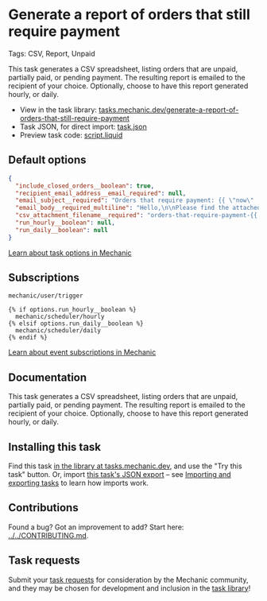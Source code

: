 # Generate a report of orders that still require payment

Tags: CSV, Report, Unpaid

This task generates a CSV spreadsheet, listing orders that are unpaid, partially paid, or pending payment. The resulting report is emailed to the recipient of your choice. Optionally, choose to have this report  generated hourly, or daily.

* View in the task library: [tasks.mechanic.dev/generate-a-report-of-orders-that-still-require-payment](https://tasks.mechanic.dev/generate-a-report-of-orders-that-still-require-payment)
* Task JSON, for direct import: [task.json](../../tasks/generate-a-report-of-orders-that-still-require-payment.json)
* Preview task code: [script.liquid](./script.liquid)

## Default options

```json
{
  "include_closed_orders__boolean": true,
  "recipient_email_address__email_required": null,
  "email_subject__required": "Orders that require payment: {{ \"now\" | date: \"%F\" }}",
  "email_body__required_multiline": "Hello,\n\nPlease find the attached report. Thanks!\n\n-Mechanic, for {{ shop.name }}",
  "csv_attachment_filename__required": "orders-that-require-payment-{{ \"now\" | date: \"%Y%m%d\" }}.csv",
  "run_hourly__boolean": null,
  "run_daily__boolean": null
}
```

[Learn about task options in Mechanic](https://learn.mechanic.dev/core/tasks/options)

## Subscriptions

```liquid
mechanic/user/trigger

{% if options.run_hourly__boolean %}
  mechanic/scheduler/hourly
{% elsif options.run_daily__boolean %}
  mechanic/scheduler/daily
{% endif %}
```

[Learn about event subscriptions in Mechanic](https://learn.mechanic.dev/core/tasks/subscriptions)

## Documentation

This task generates a CSV spreadsheet, listing orders that are unpaid, partially paid, or pending payment. The resulting report is emailed to the recipient of your choice. Optionally, choose to have this report  generated hourly, or daily.

## Installing this task

Find this task [in the library at tasks.mechanic.dev](https://tasks.mechanic.dev/generate-a-report-of-orders-that-still-require-payment), and use the "Try this task" button. Or, import [this task's JSON export](../../tasks/generate-a-report-of-orders-that-still-require-payment.json) – see [Importing and exporting tasks](https://learn.mechanic.dev/core/tasks/import-and-export) to learn how imports work.

## Contributions

Found a bug? Got an improvement to add? Start here: [../../CONTRIBUTING.md](../../CONTRIBUTING.md).

## Task requests

Submit your [task requests](https://mechanic.canny.io/task-requests) for consideration by the Mechanic community, and they may be chosen for development and inclusion in the [task library](https://tasks.mechanic.dev/)!
